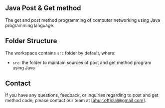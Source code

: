 ## Java Post & Get method

The get and post method programming of computer networking using Java programming language.

## Folder Structure

The workspace contains `src` folder by default, where:

- `src`: the folder to maintain sources of post and get method program using Java

## Contact

If you have any questions, feedback, or inquiries regarding to post and get method code, please contact our team at [ahulr.official@gmail.com].
